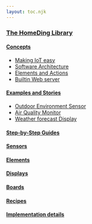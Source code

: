 ```yaml
---
layout: toc.njk
---
```

### [The HomeDing Library](/index.md)

#### [Concepts](/concepts/index.md)

* [Making IoT easy](/concepts/paper01.md)
* [Software Architecture](/concepts/paper02.md)
* [Elements and Actions](/concepts/paper03.md)
* [Builtin Web server](/concepts/paper04.md)

#### [Examples and Stories](/stories/index.md)

* [Outdoor Environment Sensor](/stories/story-outdoorsensor.md)
* [Air Quality Monitor](/stories/story-airquality.md)
* [Weather forecast Display](/stories/story-weatherdisplay.md)


#### [Step-by-Step Guides](/steps/index.md)

#### [Sensors](/sensors/sensors.md)

#### [Elements](/elements/index.md)

#### [Displays](/displays/index.md)

#### [Boards](/boards/index.md)

#### [Recipes](/recipes/index.md)

#### [Implementation details](/dev/index.md)


<!--
### More

* [classes](/dev/classes.md)
* [elementcards](/dev/elementcards.md)
* [elementinterface](/dev/elementinterface.md)
* [webservices](/dev/webservices.md)
* [webversions](/webversions.md)
* [_backend](/_backend.md)
* [_exampledashbutton](/_exampledashbutton.md)
* [Using the I2C bus](/dev/i2c.md)
* [_linechart](/_linechart.md)
* [_manifest](/manifest.md)
* [_moisturesonsor](/_moisturesonsor.md)
 -->

<!--
### Examples
* [examples/blink](/examples/blink.md)
* [examples/radio](/examples/radio.md)
* [examples/_batteryswitch](/examples/_batteryswitch.md)
* [examples/_RFGateway](/examples/_RFGateway.md)
-->

<!-- ### Rework: -->
<!-- * [examples/pwm](/examples/pwm.md) -->
<!-- * [_private](/_private.md) -->
<!-- * [_reset](/_reset.md) -->
<!-- * [__memo](/__memo.md) -->
<!-- * [_robust](/_robust.md) -->

<!-- ### Examples
* [examples/setup](/examples/setup.md) -->


